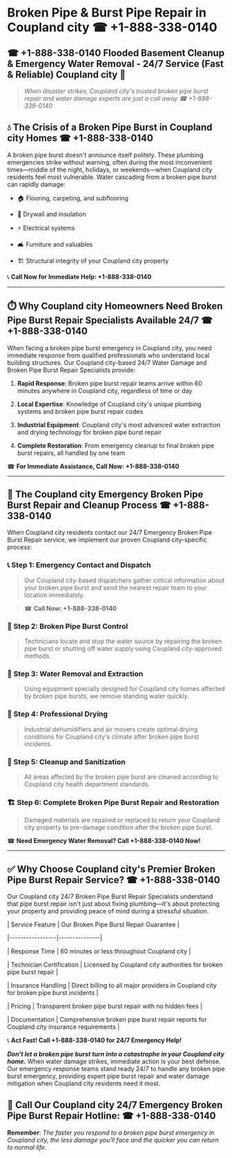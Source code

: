 # Broken Pipe & Burst Pipe Repair in Coupland city ☎ +1-888-338-0140  
## ☎ +1-888-338-0140 Flooded Basement Cleanup & Emergency Water Removal - 24/7 Service (Fast & Reliable) Coupland city 🚨  

> *When disaster strikes, Coupland city's trusted broken pipe burst repair and water damage experts are just a call away ☎ +1-888-338-0140*  

## 💧 The Crisis of a Broken Pipe Burst in Coupland city Homes ☎ +1-888-338-0140  

A broken pipe burst doesn't announce itself politely. These plumbing emergencies strike without warning, often during the most inconvenient times—middle of the night, holidays, or weekends—when Coupland city residents feel most vulnerable. Water cascading from a broken pipe burst can rapidly damage:  

* 🏠 Flooring, carpeting, and subflooring  
* 🧱 Drywall and insulation  
* ⚡ Electrical systems  
* 🛋️ Furniture and valuables  
* 🏗️ Structural integrity of your Coupland city property  

📞 **Call Now for Immediate Help: +1-888-338-0140**  

---  

## ⏱️ Why Coupland city Homeowners Need Broken Pipe Burst Repair Specialists Available 24/7 ☎ +1-888-338-0140  

When facing a broken pipe burst emergency in Coupland city, you need immediate response from qualified professionals who understand local building structures. Our Coupland city-based 24/7 Water Damage and Broken Pipe Burst Repair Specialists provide:  

1. **Rapid Response**: Broken pipe burst repair teams arrive within 60 minutes anywhere in Coupland city, regardless of time or day  
2. **Local Expertise**: Knowledge of Coupland city's unique plumbing systems and broken pipe burst repair codes  
3. **Industrial Equipment**: Coupland city's most advanced water extraction and drying technology for broken pipe burst repair  
4. **Complete Restoration**: From emergency cleanup to final broken pipe burst repairs, all handled by one team  

☎ **For Immediate Assistance, Call Now: +1-888-338-0140**  

---  

## 🔧 The Coupland city Emergency Broken Pipe Burst Repair and Cleanup Process ☎ +1-888-338-0140  

When Coupland city residents contact our 24/7 Emergency Broken Pipe Burst Repair service, we implement our proven Coupland city-specific process:  

### 📞 Step 1: Emergency Contact and Dispatch  
> Our Coupland city-based dispatchers gather critical information about your broken pipe burst and send the nearest repair team to your location immediately.  
> ☎ **Call Now: +1-888-338-0140**  

### 🚿 Step 2: Broken Pipe Burst Control  
> Technicians locate and stop the water source by repairing the broken pipe burst or shutting off water supply using Coupland city-approved methods.  

### 🌊 Step 3: Water Removal and Extraction  
> Using equipment specially designed for Coupland city homes affected by broken pipe bursts, we remove standing water quickly.  

### 💨 Step 4: Professional Drying  
> Industrial dehumidifiers and air movers create optimal drying conditions for Coupland city's climate after broken pipe burst incidents.  

### 🧼 Step 5: Cleanup and Sanitization  
> All areas affected by the broken pipe burst are cleaned according to Coupland city health department standards.  

### 🏗️ Step 6: Complete Broken Pipe Burst Repair and Restoration  
> Damaged materials are repaired or replaced to return your Coupland city property to pre-damage condition after the broken pipe burst.  

☎ **Need Emergency Water Removal? Call +1-888-338-0140 Now!**  

---  

## ✅ Why Choose Coupland city's Premier Broken Pipe Burst Repair Service? ☎ +1-888-338-0140  

Our Coupland city 24/7 Broken Pipe Burst Repair Specialists understand that pipe burst repair isn't just about fixing plumbing—it's about protecting your property and providing peace of mind during a stressful situation.  

| Service Feature | Our Broken Pipe Burst Repair Guarantee |  
|-----------------|---------------|  
| Response Time | 60 minutes or less throughout Coupland city |  
| Technician Certification | Licensed by Coupland city authorities for broken pipe burst repair |  
| Insurance Handling | Direct billing to all major providers in Coupland city for broken pipe burst incidents |  
| Pricing | Transparent broken pipe burst repair with no hidden fees |  
| Documentation | Comprehensive broken pipe burst repair reports for Coupland city insurance requirements |  

📞 **Act Fast! Call +1-888-338-0140 for 24/7 Emergency Help!**  

***Don't let a broken pipe burst turn into a catastrophe in your Coupland city home.*** When water damage strikes, immediate action is your best defense. Our emergency response teams stand ready 24/7 to handle any broken pipe burst emergency, providing expert pipe burst repair and water damage mitigation when Coupland city residents need it most.  

## 📱 Call Our Coupland city 24/7 Emergency Broken Pipe Burst Repair Hotline: ☎ +1-888-338-0140  

**Remember**: *The faster you respond to a broken pipe burst emergency in Coupland city, the less damage you'll face and the quicker you can return to normal life.*